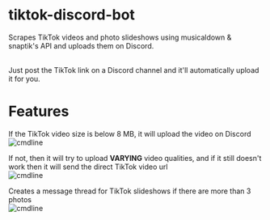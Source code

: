 # tiktok-discord-bot

Scrapes TikTok videos and photo slideshows using musicaldown & snaptik's API and uploads them on Discord. 

<br>Just post the TikTok link on a Discord channel and it'll automatically upload it for you.

# Features

If the TikTok video size is below 8 MB, it will upload the video on Discord
<br>![cmdline](https://i.imgur.com/gnyXzT4.png) 

If not, then it will try to upload **VARYING** video qualities, and if it still doesn't work then it will send the direct TikTok video url
<br>![cmdline](https://i.imgur.com/al60WA2.png)

Creates a message thread for TikTok slideshows if there are more than 3 photos
<br>![cmdline](https://i.imgur.com/CmTc7Vz.png) 

